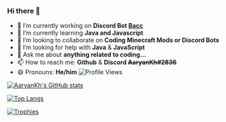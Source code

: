 ### Hi there 👋

- 🔭 I’m currently working on **Discord Bot [Bacc](https://github.com/AaryanKhClasses/Bacc)**
- 🌱 I’m currently learning **Java and Javascript**
- 👯 I’m looking to collaborate on **Coding Minecraft Mods or Discord Bots**
- 🤔 I’m looking for help with **Java** & **JavaScript**
- 💬 Ask me about **anything related to coding...**
- 📫 How to reach me: **Github** & **Discord ~~AaryanKh#2836~~**
- 😄 Pronouns: **He/him**
![Profile Views](https://komarev.com/ghpvc/?username=AaryanKhClasses)


[![AaryanKh's GitHub stats](https://github-readme-stats.vercel.app/api?username=AaryanKhClasses&theme=tokyonight&hide=stars)](https://github.com/anuraghazra/github-readme-stats) 

[![Top Langs](https://github-readme-stats.vercel.app/api/top-langs/?username=AaryanKhClasses&theme=tokyonight&layout=compact)](https://github.com/anuraghazra/github-readme-stats)

[![Trophies](https://github-profile-trophy.vercel.app/?username=AaryanKhClasses&theme=onedark)](https://github.com/ryo-ma/github-profile-trophy)
